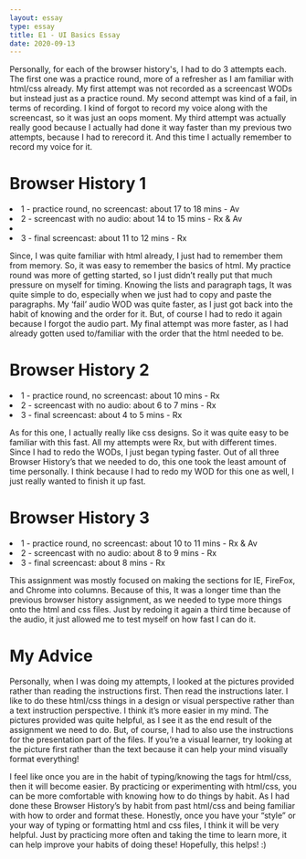 ```yaml
---
layout: essay
type: essay
title: E1 - UI Basics Essay
date: 2020-09-13
---
```


Personally, for each of the browser history's, I had to do 3 attempts each. The first one was a practice round, more of a refresher as I am familiar with html/css already. My first attempt was not recorded as a screencast WODs but instead just as a practice round. My second attempt was kind of a fail, in terms of recording. I kind of forgot to record my voice along with the screencast, so it was just an oops moment. My third attempt was actually really good because I actually had done it way faster than my previous two attempts, because I had to rerecord it. And this time I actually remember to record my voice for it. 

<h1>Browser History 1</h1>
<li>1 - practice round, no screencast: about 17 to 18 mins - Av</li>
<li>2 - screencast with no audio: about 14 to 15 mins - Rx & Av<li>
<li>3 - final screencast: about 11 to 12 mins - Rx</li>
 
<p>Since, I was quite familiar with html already, I just had to remember them from memory. So, it was easy to remember the basics of html. My practice round was more of getting started, so I just didn’t really put that much pressure on myself for timing. Knowing the lists and paragraph tags, It was quite simple to do, especially when we just had to copy and paste the paragraphs. My ‘fail’ audio WOD was quite faster, as I just got back into the habit of knowing and the order for it. But, of course I had to redo it again because I forgot the audio part. My final attempt was more faster, as I had already gotten used to/familiar with the order that the html needed to be.</p>
 
<h1>Browser History 2</h1>
<li>1 - practice round, no screencast: about 10 mins - Rx</li>
<li>2 - screencast with no audio: about 6 to 7 mins - Rx</li>
<li>3 - final screencast: about 4 to 5 mins - Rx</li>
 
<p>As for this one, I actually really like css designs. So it was quite easy to be familiar with this fast. All my attempts were Rx, but with different times. Since I had to redo the WODs, I just began typing faster. Out of all three Browser History’s that we needed to do, this one took the least amount of time personally. I think because I had to redo my WOD for this one as well, I just really wanted to finish it up fast.</p>
 
<h1>Browser History 3</h1>
<li>1 - practice round, no screencast: about 10 to 11 mins - Rx & Av</li>
<li>2 - screencast with no audio: about 8 to 9 mins - Rx</li>
<li>3 - final screencast: about 8 mins - Rx</li>
 
<p>This assignment was mostly focused on making the sections for IE, FireFox, and Chrome into columns. Because of this, It was a longer time than the previous browser history assignment, as we needed to type more things onto the html and css files. Just by redoing it again a third time because of the audio, it just allowed me to test myself on how fast I can do it.</p>
 
<h1>My Advice</h1>
Personally, when I was doing my attempts, I looked at the pictures provided rather than reading the instructions first. Then read the instructions later. I like to do these html/css things in a design or visual perspective rather than a text instruction perspective. I think it’s more easier in my mind. The pictures provided was quite helpful, as I see it as the end result of the assignment we need to do. But, of course, I had to also use the instructions for the presentation part of the files. If you’re a visual learner, try looking at the picture first rather than the text because it can help your mind visually format everything!
 
I feel like once you are in the habit of typing/knowing the tags for html/css, then it will become easier. By practicing or experimenting with html/css, you can be more comfortable with knowing how to do things by habit. As I had done these Browser History’s by habit from past html/css and being familiar with how to order and format these. Honestly, once you have your “style” or your way of typing or formatting html and css files, I think it will be very helpful. Just by practicing more often and taking the time to learn more, it can help improve your habits of doing these! Hopefully, this helps! :)
  
